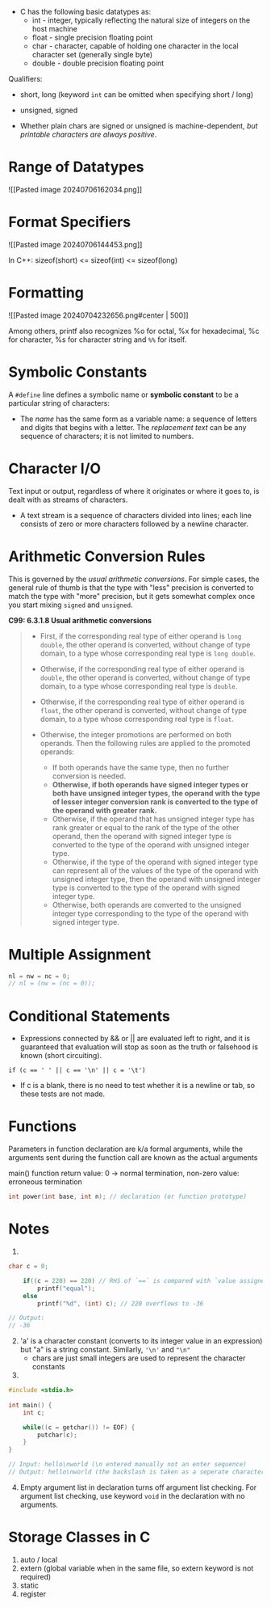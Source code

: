 
- C has the following basic datatypes as:
	- int - integer, typically reflecting the natural size of integers on the host machine
	- float - single precision floating point
	- char - character, capable of holding one character in the local character set (generally single byte)
	- double - double precision floating point

Qualifiers: 
- short, long (keyword `int` can be omitted when specifying short / long)
- unsigned, signed

- Whether plain chars are signed or unsigned is machine-dependent, *but printable characters are always positive*.
# Range of Datatypes

![[Pasted image 20240706162034.png]]

# Format Specifiers

![[Pasted image 20240706144453.png]]

In C++:
	sizeof(short) <= sizeof(int) <= sizeof(long)
# Formatting

![[Pasted image 20240704232656.png#center | 500]]

Among others, printf also recognizes %o for octal, %x for hexadecimal, %c for character, %s
for character string and `%%` for itself.

# Symbolic Constants

A `#define` line defines a symbolic name or **symbolic constant** to be a particular string of characters:
- The *name* has the same form as a variable name: a sequence of letters and digits that begins with a letter. The *replacement text* can be any sequence of characters; it is not limited to numbers.

# Character I/O

Text input or output, regardless of where it originates or where it goes to, is dealt with as streams of characters.
- A text stream is a sequence of characters divided into lines; each line consists of zero or more characters followed by a newline character.

# Arithmetic Conversion Rules

This is governed by the _usual arithmetic conversions_. For simple cases, the general rule of thumb is that the type with "less" precision is converted to match the type with "more" precision, but it gets somewhat complex once you start mixing `signed` and `unsigned`.

**C99: 6.3.1.8 Usual arithmetic conversions**

> - First, if the corresponding real type of either operand is `long double`, the other operand is converted, without change of type domain, to a type whose corresponding real type is `long double`.
>     
> - Otherwise, if the corresponding real type of either operand is `double`, the other operand is converted, without change of type domain, to a type whose corresponding real type is `double`.
>     
> - Otherwise, if the corresponding real type of either operand is `float`, the other operand is converted, without change of type domain, to a type whose corresponding real type is `float`.
>     
> - Otherwise, the integer promotions are performed on both operands. Then the following rules are applied to the promoted operands:
>     
>     - If both operands have the same type, then no further conversion is needed.
>     - **Otherwise, if both operands have signed integer types or both have unsigned integer types, the operand with the type of lesser integer conversion rank is converted to the type of the operand with greater rank.**
>     - Otherwise, if the operand that has unsigned integer type has rank greater or equal to the rank of the type of the other operand, then the operand with signed integer type is converted to the type of the operand with unsigned integer type.
>     - Otherwise, if the type of the operand with signed integer type can represent all of the values of the type of the operand with unsigned integer type, then the operand with unsigned integer type is converted to the type of the operand with signed integer type.
>     - Otherwise, both operands are converted to the unsigned integer type corresponding to the type of the operand with signed integer type.


# Multiple Assignment

```c
nl = nw = nc = 0;
// nl = (nw = (nc = 0));
```

# Conditional Statements

- Expressions connected by && or || are evaluated left to right, and it is guaranteed that evaluation will stop as soon as the truth or falsehood is known (short circuiting).

`if (c == ' ' || c == '\n' || c = '\t')`
- If c is a blank, there is no need to test whether it is a newline or tab, so these tests are not made.

# Functions

Parameters in function declaration are k/a formal arguments, while the arguments sent during the function call are known as the actual arguments

main() function return value: 
	0 -> normal termination,
	non-zero value: erroneous termination

```c
int power(int base, int n); // declaration (or function prototype)
```
# Notes

1. 
```c
char c = 0;

    if((c = 220) == 220) // RHS of `==` is compared with `value assigned to variable after the assignment`
        printf("equal");
    else
        printf("%d", (int) c); // 220 overflows to -36

// Output:
// -36
```

2. 'a' is a character constant (converts to its integer value in an expression) but "a" is a string constant. Similarly, `'\n'` and `"\n"`
	 - chars are just small integers are used to represent the character constants
3. 
```c
#include <stdio.h>
  
int main() {
    int c;

    while((c = getchar()) != EOF) {
		putchar(c);
    }
}

// Input: hello\nworld (\n entered manually not an enter sequence)
// Output: hello\nworld (the backslash is taken as a seperate character by getchar
```
4. Empty argument list in declaration turns off argument list checking. For argument list checking, use keyword `void` in the declaration with no arguments.

# Storage Classes in C

1. auto / local
2. extern (global variable when in the same file, so extern keyword is not required)
3. static
4. register

